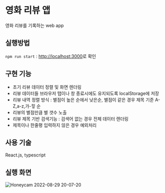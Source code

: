 # 영화 리뷰 앱

영화 리뷰를 기록하는 web app

## 실행방법

`npm run start` : [http://localhost:3000](http://localhost:3000)로 확인

## 구현 기능
- 초기 리뷰 데이터 정렬 및 화면 렌더링
- 리뷰 데이터들 브라우저 탭이나 창 종료시에도 유지되도록 localStorage에 저장
- 리뷰 내역 정렬 방식 : 별점이 높은 순에서 낮은순, 별점이 같은 경우 제목 기준 A-Z,a-z,가-힣 순
- 리뷰의 별점만큼 별 갯수 노출
- 리뷰 제목 기반 검색기능 : 검색어 없는 경우 전체 데이터 렌더링
- 제목이나 한줄평 입력하지 않은 경우 예외처리

## 사용 기술
React.js, typescript

## 실행 화면

![Honeycam 2022-08-29 20-07-20](https://user-images.githubusercontent.com/28224655/187187945-7df9f933-d29b-4999-82e4-77b0e4df0472.gif)
